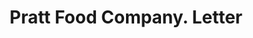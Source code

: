 ---
doi: 10.7916/D8960VP6
date_other: '1893'
date_other_textual: '1893'
form: correspondence
genre:
- Letters (correspondence)
name:
- Pratt Food Company
object_in_context_url: https://biggert.cul.columbia.edu/items/view/ave_biggert_01440
subject_hierarchical_geographic:
- Philadelphia, Pennsylvania, United States
subject_name:
- Pratt Food Company
title: Pratt Food Company. Letter
sort_title: Pratt Food Company. Letter
call_number: ave_biggert_01440
coordinates:
- 40.00944444444445,-75.13333333333334
pid: ave_biggert_01440
identifiers: ave_biggert_01440
permalink: /biggert/ave_biggert_01440/
layout: iiif-image-page
---
